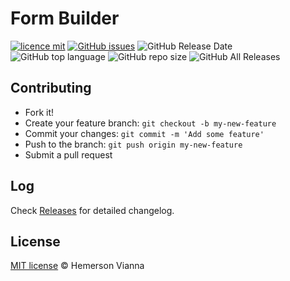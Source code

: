 # Form Builder

[![licence mit](https://img.shields.io/badge/license-MIT-blue.svg?style=flat-square)](http://hemersonvianna.mit-license.org/)
[![GitHub issues](https://img.shields.io/github/issues/org-nekhemievich/form-builder.svg)](https://github.com/org-nekhemievich/form-builder/issues)
![GitHub Release Date](https://img.shields.io/github/release-date/org-nekhemievich/form-builder.svg)
![GitHub top language](https://img.shields.io/github/languages/top/org-nekhemievich/form-builder.svg)
![GitHub repo size](https://img.shields.io/github/repo-size/org-nekhemievich/form-builder.svg)
![GitHub All Releases](https://img.shields.io/github/downloads/org-nekhemievich/form-builder/total.svg)

## Contributing

- Fork it!
- Create your feature branch: `git checkout -b my-new-feature`
- Commit your changes: `git commit -m 'Add some feature'`
- Push to the branch: `git push origin my-new-feature`
- Submit a pull request

## Log

Check [Releases](https://github.com/org-nekhemievich/form-builder/releases) for detailed changelog.

## License

[MIT license](http://hemersonvianna.mit-license.org/) © Hemerson Vianna

